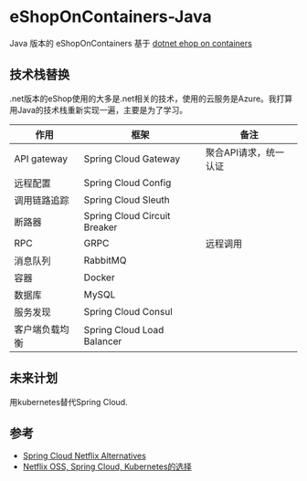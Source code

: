 # eShopOnContainers-Java

Java 版本的 eShopOnContainers 基于 [dotnet ehop on containers](https://github.com/dotnet-architecture/eShopOnContainers)

## 技术栈替换

.net版本的eShop使用的大多是.net相关的技术，使用的云服务是Azure。我打算用Java的技术栈重新实现一遍，主要是为了学习。

| 作用 | 框架 | 备注 |
| --- | --- | --- |
| API gateway | Spring Cloud Gateway | 聚合API请求，统一认证 |
| 远程配置 | Spring Cloud Config |  |
| 调用链路追踪 | Spring Cloud Sleuth |  |
| 断路器 | Spring Cloud Circuit Breaker |  |
| RPC | GRPC | 远程调用 |
| 消息队列 | RabbitMQ |  |
| 容器 | Docker |  |
| 数据库 | MySQL |  |
| 服务发现 | Spring Cloud Consul |  |
| 客户端负载均衡 | Spring Cloud Load Balancer |  |

## 未来计划

用kubernetes替代Spring Cloud.

## 参考

- [Spring Cloud Netflix Alternatives](https://dzone.com/articles/the-future-of-spring-cloud-microservices-after-net)
- [Netflix OSS, Spring Cloud, Kubernetes的选择](https://blog.christianposta.com/microservices/netflix-oss-or-kubernetes-how-about-both/)
